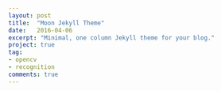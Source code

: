```yaml
---
layout: post
title:  "Moon Jekyll Theme"
date:   2016-04-06
excerpt: "Minimal, one column Jekyll theme for your blog."
project: true
tag:
- opencv
- recognition
comments: true
---
```

